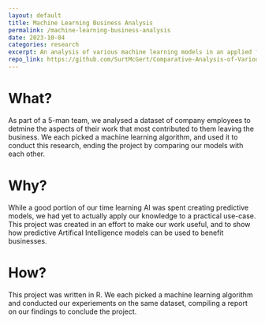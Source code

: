 ```yaml
---
layout: default
title: Machine Learning Business Analysis
permalink: /machine-learning-business-analysis
date: 2023-10-04
categories: research
excerpt: An analysis of various machine learning models in an applied field
repo_link: https://github.com/SurtMcGert/Comparative-Analysis-of-Various-ML-model-Performances-in-The-Prediction-of-Employee-Attrition
---
```


# What?
As part of a 5-man team, we analysed a dataset of company employees to detmine the aspects of their work that most contributed to them leaving the business. We each picked a machine learning algorithm, and used it to conduct this research, ending the project by comparing our models with each other.

# Why?
While a good portion of our time learning AI was spent creating predictive models, we had yet to actually apply our knowledge to a practical use-case. This project was created in an effort to make our work useful, and to show how predictive Artifical Intelligence models can be used to benefit businesses.

# How?
This project was written in R. We each picked a machine learning algorithm and conducted our experiements on the same dataset, compiling a report on our findings to conclude the project.
